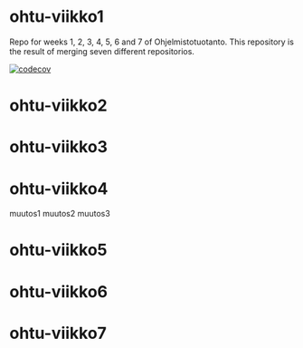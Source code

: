 # ohtu-viikko1

Repo for weeks 1, 2, 3, 4, 5, 6 and 7 of Ohjelmistotuotanto.  This repository is the result of merging seven different repositorios.

[![codecov](https://codecov.io/gh/Jsos17/ohtu-viikko1/branch/master/graph/badge.svg)](https://codecov.io/gh/Jsos17/ohtu-viikko1)

# ohtu-viikko2

# ohtu-viikko3

# ohtu-viikko4

muutos1
muutos2
muutos3

# ohtu-viikko5
# ohtu-viikko6

# ohtu-viikko7

